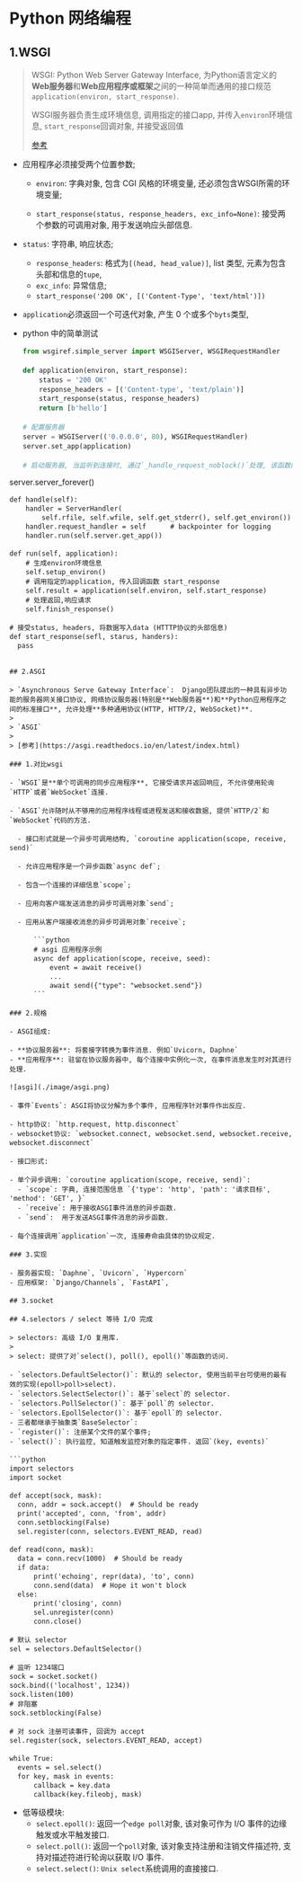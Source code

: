 # Python 网络编程

## 1.WSGI

> WSGI: Python Web Server Gateway Interface, 为Python语言定义的**Web服务器**和**Web应用程序或框架**之间的一种简单而通用的接口规范`application(environ, start_response)`.
>
> WSGI服务器负责生成环境信息, 调用指定的接口app, 并传入`environ`环境信息, `start_response`回调对象, 并接受返回值
>
> [参考](https://www.python.org/dev/peps/pep-3333/)

- 应用程序必须接受两个位置参数;

  - `environ`: 字典对象, 包含 CGI 风格的环境变量, 还必须包含WSGI所需的环境变量;

  - `start_response(status, response_headers, exc_info=None)`: 接受两个参数的可调用对象, 用于发送响应头部信息.
- `status`: 字符串, 响应状态;
    - `response_headers`: 格式为`[(head, head_value)]`, list 类型, 元素为包含头部和信息的`tupe`,
    - `exc_info`: 异常信息;
    - `start_response('200 OK', [('Content-Type', 'text/html')])`
  
- `application`必须返回一个可迭代对象, 产生 0 个或多个`byts`类型,

- python 中的简单测试

  ```python
  from wsgiref.simple_server import WSGIServer, WSGIRequestHandler

  def application(environ, start_response):
      status = '200 OK'
      response_headers = [('Content-type', 'text/plain')]
      start_response(status, response_headers)
      return [b'hello']

  # 配置服务器
  server = WSGIServer(('0.0.0.0', 80), WSGIRequestHandler)
  server.set_app(application)
  
  # 启动服务器, 当监听到连接时, 通过`_handle_request_noblock()`处理, 该函数内部通过 一系列调用, 最后会实例化RequestHandlerClass, ReqestHandlerClass初始化时会执行handle方法 对于WSGI, WSGIRequsestHandler().handle();
server.server_forever()
  
    def handle(self):
        handler = ServerHandler(
            self.rfile, self.wfile, self.get_stderr(), self.get_environ())
        handler.request_handler = self      # backpointer for logging
        handler.run(self.server.get_app())
    
    def run(self, application):
        # 生成environ环境信息
        self.setup_environ()
        # 调用指定的application, 传入回调函数 start_response
        self.result = application(self.environ, self.start_response)
        # 处理返回,响应请求
        self.finish_response()
    
    # 接受status, headers, 将数据写入data (HTTTP协议的头部信息)
    def start_response(sefl, starus, handers):
      pass
  ```

## 2.ASGI

> `Asynchronous Serve Gateway Interface`:  Django团队提出的一种具有异步功能的服务器网关接口协议, 网络协议服务器(特别是**Web服务器**)和**Python应用程序之间的标准接口**, 允许处理**多种通用协议(HTTP, HTTP/2, WebSocket)**.
>
> `ASGI`
>
> [参考](https://asgi.readthedocs.io/en/latest/index.html)

### 1.对比wsgi

- `WSGI`是**单个可调用的同步应用程序**, 它接受请求并返回响应, 不允许使用轮询`HTTP`或者`WebSocket`连接.

- `ASGI`允许随时从不够用的应用程序线程或进程发送和接收数据, 提供`HTTP/2`和`WebSocket`代码的方法.

    - 接口形式就是一个异步可调用结构, `coroutine application(scope, receive, send)`

    - 允许应用程序是一个异步函数`async def`;

    - 包含一个连接的详细信息`scope`;

    - 应用向客户端发送消息的异步可调用对象`send`;

    - 应用从客户端接收消息的异步可调用对象`receive`;

        ```python
        # asgi 应用程序示例
        async def application(scope, receive, seed):
            event = await receive()
            ...
            await send({"type": "websocket.send"})
        ```

### 2.规格

- ASGI组成:
  
  - **协议服务器**: 将套接字转换为事件消息. 例如`Uvicorn, Daphne`
  - **应用程序**: 驻留在协议服务器中, 每个连接中实例化一次, 在事件消息发生时对其进行处理.
  
  ![asgi](./image/asgi.png)
  
- 事件`Events`: ASGI将协议分解为多个事件, 应用程序针对事件作出反应.
  
  - http协议: `http.request, http.disconnect`
  - websocket协议: `websocket.connect, websocket.send, websocket.receive, websocket.disconnect`
  
- 接口形式:
  
  - 单个异步调用: `coroutine application(scope, receive, send)`:
    - `scope`: 字典, 连接范围信息 `{'type': 'http', 'path': '请求目标', 'method': 'GET', }`
    - `receive`: 用于接收ASGI事件消息的异步函数.
    - `send`:  用于发送ASGI事件消息的异步函数.
  
  - 每个连接调用`application`一次, 连接寿命由具体的协议规定.

### 3.实现

- 服务器实现: `Daphne`, `Uvicorn`, `Hypercorn`
- 应用框架: `Django/Channels`, `FastAPI`, 

## 3.socket

## 4.selectors / select 等待 I/O 完成

> selectors: 高级 I/O 复用库.
>
> select: 提供了对`select(), poll(), epoll()`等函数的访问.

- `selectors.DefaultSelector()`: 默认的 selector, 使用当前平台可使用的最有效的实现(epoll>poll>select).
- `selectors.SelectSelector()`: 基于`select`的 selector.
- `selectors.PollSelector()`: 基于`poll`的 selector.
- `selectors.EpollSelector()`: 基于`epoll`的 selector.
- 三者都继承于抽象类`BaseSelector`:
  - `register()`: 注册某个文件的某个事件;
  - `select()`: 执行监控, 知道触发监控对象的指定事件. 返回`(key, events)`

```python
import selectors
import socket

def accept(sock, mask):
    conn, addr = sock.accept()  # Should be ready
    print('accepted', conn, 'from', addr)
    conn.setblocking(False)
    sel.register(conn, selectors.EVENT_READ, read)

def read(conn, mask):
    data = conn.recv(1000)  # Should be ready
    if data:
        print('echoing', repr(data), 'to', conn)
        conn.send(data)  # Hope it won't block
    else:
        print('closing', conn)
        sel.unregister(conn)
        conn.close()

# 默认 selector
sel = selectors.DefaultSelector()

# 监听 1234端口
sock = socket.socket()
sock.bind(('localhost', 1234))
sock.listen(100)
# 非阻塞
sock.setblocking(False)

# 对 sock 注册可读事件, 回调为 accept
sel.register(sock, selectors.EVENT_READ, accept)

while True:
    events = sel.select()
    for key, mask in events:
        callback = key.data
        callback(key.fileobj, mask)
```

- 低等级模块:
  - `select.epoll()`: 返回一个`edge poll`对象, 该对象可作为 I/O 事件的边缘触发或水平触发接口.
  - `select.poll()`: 返回一个`poll`对象, 该对象支持注册和注销文件描述符, 支持对描述符进行轮询以获取 I/O 事件.
  - `select.select()`: `Unix select`系统调用的直接接口.

